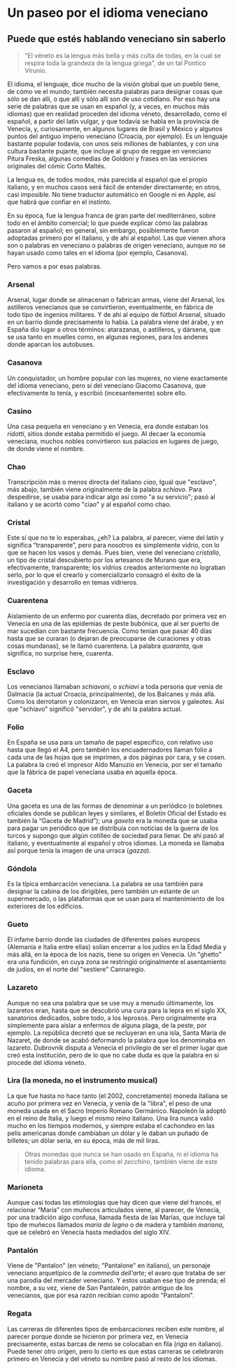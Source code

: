 # Un paseo por el idioma veneciano
## Puede que estés hablando veneciano sin saberlo

> "El véneto es la lengua más bella y más culta de todas, en la cual se respira
> toda la grandeza de la lengua griega", de un tal Pontico Virunio.

El idioma, el lenguaje, dice mucho de la visión global que un pueblo
tiene, de cómo ve el mundo; también necesita palabras para designar
cosas que sólo se dan allí, o que allí y sólo allí son de uso
cotidiano. Por eso hay una serie de palabras que se usan en español
(y, a veces, en muchos más idiomas) que en realidad proceden del
idioma véneto, desarrollado, como el español, a partir del latín
vulgar, y que todavía se habla en la provincia de Venecia, y,
curiosamente, en algunos lugares de Brasil y México y algunos puntos del antiguo
imperio veneciano (Croacia, por ejemplo). Es un lenguaje bastante
popular todavía, con unos seis millones de hablantes, y con una
cultura bastante pujante, que incluye al grupo de reggae en veneciano
Pitura Freska, algunas comedias de Goldoni y frases en las versiones
originales del cómic Corto Maltés.

La lengua es, de todos modos, más parecida al español que el propio
italiano, y en muchos casos será fácil de entender directamente; en
otros, casi imposible. No tiene traductor automático en Google ni en
Apple, así que habrá que confiar en el instinto.

En su época, fue la lengua franca de gran parte del
mediterráneo, sobre todo en el ámbito comercial; lo que puede explicar
cómo las palabras pasaron al español; en general, sin embargo,
posiblemente fueron adoptadas primero por el italiano, y de ahí al
español. Las que vienen ahora son o palabras en veneciano o palabras
de origen veneciano, aunque no se hayan usado como tales en el idioma
(por ejemplo, Casanova).

Pero vamos a por esas palabras.

### Arsenal

Arsenal, lugar donde se almacenan o fabrican armas, viene del Arsenal, los
astilleros venecianos que se convirtieron, eventualmente, en fábrica de todo
tipo de ingenios militares. Y de ahí al equipo de fútbol Arsenal, situado en un
barrio donde precisamente lo había. La palabra viene del árabe, y en España dio
lugar a otros términos: atarazanas, o astilleros, y dársena, que se usa tanto en
muelles como, en algunas regiones, para los andenes donde aparcan los autobuses.

### Casanova

Un conquistador, un hombre popular con las mujeres, no viene exactamente del
idioma veneciano, pero sí del veneciano Giacomo Casanova, que efectivamente lo
tenía, y escribió (incesantemente) sobre ello.

### Casino

Una casa pequeña en veneciano y en Venecia, era donde estaban los *ridotti*,
sitios donde estaba permitido el juego. Al decaer la economía veneciana, muchos
nobles convirtieron sus palacios en lugares de juego, de donde viene el nombre.

### Chao

Transcripción más o menos directa del italiano *ciao*, Igual que
"esclavo", más abajo, también viene originalmente de la palabra
*schiavo*. Para despedirse, se usaba para indicar algo así como "a su
servicio"; pasó al italiano y se acortó como "ciao" y al español como
chao.

### Cristal

Este sí que no te lo esperabas, ¿eh? La palabra, al parecer, viene del
latín y significa “transparente”, pero para nosotros es simplemente
vidrio, con lo que se hacen los vasos y demás. Pues bien, viene del
veneciano *cristallo*, un tipo de cristal descubierto por los
artesanos de Murano que era, efectivamente, transparente; los vidrios
creados anteriormente no lograban serlo, por lo que el crearlo y
comercializarlo consagró el éxito de la investigación y desarrollo en
temas vidrieros.

### Cuarentena

Aislamiento de un enfermo por cuarenta días, decretado por primera vez
en Venecia en una de las epidemias de peste bubónica, que al ser
puerto de mar sucedían con bastante frecuencia. Como tenían que
pasar 40 días hasta que se curaran (o dejaran de preocuparse de
curaciones y otras cosas mundanas), se le llamó cuarentena. La palabra
*quaranta*, que significa, no surprise here, cuarenta.

### Esclavo

Los venecianos llamaban *schiavoni*, o *schiavi* a toda persona que
venía de Dalmacia (la actual Croacia, principalmente), de los Balcanes
y más allá. Como los derrotaron y colonizaron, en Venecia eran siervos
y galeotes. Así que "schiavo" significó "servidor", y de ahí la
palabra actual.

### Folio

En España se usa para un tamaño de papel específico, con relativo uso
hasta que llegó el A4, pero también los encuadernadores llaman folio a
cada una de las hojas que se imprimen, a dos páginas por cara, y se
cosen. La palabra la creó el impresor Aldo Manuzio en Venecia, por ser
el tamaño que la fábrica de papel veneciana usaba en aquella época.

### Gaceta

Una gaceta es una de las formas de denominar a un periódico (o
boletines oficiales donde se publican leyes y similares, el Boletín Oficial del Estado es también la “Gaceta de Madrid”); una *gaxeta*
era la moneda que se usaba para pagar un periódico que se distribuía
con noticias de la guerra de los turcos y supongo que algún cotilleo
de sociedad para llenar. De ahí pasó al italiano, y eventualmente al
español y otros idiomas. La moneda se llamaba así porque tenía la
imagen de una urraca (*gazza*).

### Góndola

Es la típica embarcación veneciana. La palabra se usa también para designar la cabina de los
dirigibles, pero también un estante de un supermercado, o las plataformas que se
usan para el mantenimiento de los exteriores de los edificios.

### Gueto

El infame barrio donde las ciudades de diferentes países europeos
(Alemania e Italia entre ellas) solían encerrar a los judíos en la
Edad Media y más allá, en la época de los nazis, tiene su origen en
Venecia. Un "ghetto" era una fundición, en cuya zona se restringió
originalmente el asentamiento de judíos, en el norte del "sestiere"
Cannaregio.

### Lazareto

Aunque no sea una palabra que se use muy a menudo últimamente, los
lazaretos eran, hasta que se descubrió una cura para la lepra en el
siglo XX, sanatorios dedicados, sobre todo, a los leprosos. Pero
originalmente era simplemente para aislar a enfermos de alguna plaga,
de la peste, por ejemplo. La república decretó que se recluyeran en
una isla, Santa María de Nazaret, de donde se acabó deformando la
palabra que los denominaba en lazareto. Dubrovnik disputa a Venecia el
privilegio de ser el primer lugar que creó esta institución, pero de
lo que no cabe duda es que la palabra en sí procede del idioma véneto.

### Lira (la moneda, no el instrumento musical)

La que fue hasta no hace tanto (el 2002, concretamente) moneda
italiana se acuño por primera vez en Venecia, y venía de la "libra",
el peso de una moneda usada en el Sacro Imperio Romano
Germánico. Napoleón la adoptó en el reino de Italia, y luego el mismo
reino italiano. Una lira nunca valió mucho en los tiempos modernos, y
siempre estaba el cachondeo en las pelis americanas donde cambiaban un
dólar y le daban un puñado de billetes; un dólar sería, en su época,
más de mil liras.

> Otras monedas que nunca se han usado en España, ni el idioma ha
> tenido palabras para ella, como el *zecchino*, también viene de este
> idioma.

### Marioneta

Aunque casi todas las etimologías que hay dicen que viene del francés,
el relacionar “María” con muñecos articulados viene, al parecer, de
Venecia, por una tradición algo confusa, llamada fiesta de las Marías, que incluye tal tipo de
muñecos llamados *maría de legno* o de madera y también *mariona*, que se celebró en Venecia hasta mediados del siglo XIV.


### Pantalón

Viene de "Pantalon" (en véneto; "Pantalone" en italiano), un personaje
veneciano arquetípico de la *commedia dell'arte*; el avaro que trataba
de ser una parodia del mercader veneciano. Y estos usaban ese tipo de
prenda; el nombre, a su vez, viene de San Pantaleón, patrón antiguo de
los venecianos, que por esa razón recibían como apodo "Pantaloni".

### Regata

Las carreras de diferentes tipos de embarcaciones reciben este nombre,
al parecer porque donde se hicieron por primera vez, en Venecia
precisamente, estas barcas de remo se colocaban en fila (*riga* en
italiano). Puede tener otro origen, pero lo cierto es que estas
carreras se celebraron primero en Venecia y del véneto su nombre pasó
al resto de los idiomas.
